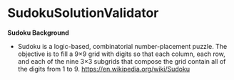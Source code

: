 # SudokuSolutionValidator


**Sudoku Background**
  - Sudoku is a logic-based, combinatorial number-placement puzzle. The objective is to fill a 9×9 grid with digits so that each column, each row, and each of the nine 3×3 subgrids that compose the grid contain all of the digits from 1 to 9. 
https://en.wikipedia.org/wiki/Sudoku
